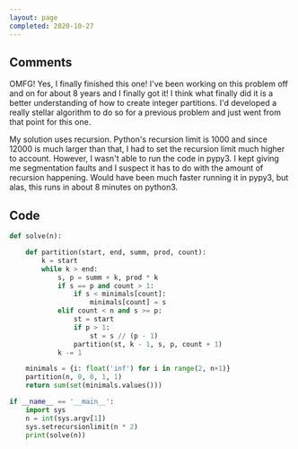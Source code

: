 ```yaml
---
layout: page
completed: 2020-10-27
---
```


## Comments

OMFG!  Yes, I finally finished this one!  I've been working on this problem off
and on for about 8 years and I finally got it!  I think what finally did it is
a better understanding of how to create integer partitions.  I'd developed a
really stellar algorithm to do so for a previous problem and just went from
that point for this one.

My solution uses recursion.  Python's recursion limit is 1000 and since 12000
is much larger than that, I had to set the recursion limit much higher to
account.  However, I wasn't able to run the code in pypy3.  I kept giving me
segmentation faults and I suspect it has to do with the amount of recursion
happening.  Would have been much faster running it in pypy3, but alas, this
runs in about 8 minutes on python3.

## Code

```python
def solve(n):

    def partition(start, end, summ, prod, count):
        k = start
        while k > end:
            s, p = summ + k, prod * k
            if s == p and count > 1:
                if s < minimals[count]:
                    minimals[count] = s
            elif count < n and s >= p:
                st = start
                if p > 1:
                    st = s // (p - 1)
                partition(st, k - 1, s, p, count + 1)
            k -= 1

    minimals = {i: float('inf') for i in range(2, n+1)}
    partition(n, 0, 0, 1, 1)
    return sum(set(minimals.values()))

if __name__ == '__main__':
    import sys
    n = int(sys.argv[1])
    sys.setrecursionlimit(n * 2)
    print(solve(n))
```
